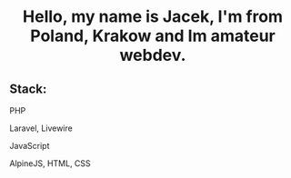 <h1 align="center">Hello, my name is Jacek, I'm from Poland, Krakow and Im amateur webdev.</h1>
<h2>Stack: </h2>
<p>PHP</p>
<p>Laravel, Livewire</p>
<p>JavaScript</p>
<p>AlpineJS, HTML, CSS</p>
